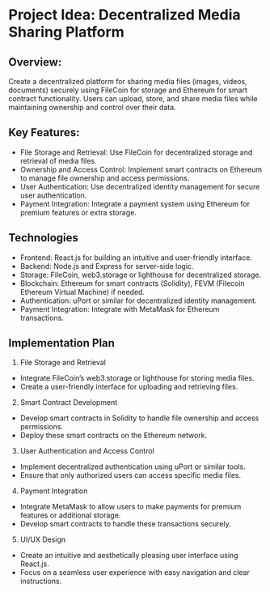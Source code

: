 
# Project Idea: Decentralized Media Sharing Platform

## Overview: 

Create a decentralized platform for sharing media files (images, videos, documents) securely using FileCoin for storage and Ethereum for smart contract functionality.
Users can upload, store, and share media files while maintaining ownership and control over their data.

## Key Features:

- File Storage and Retrieval: Use FileCoin for decentralized storage and retrieval of media files.
- Ownership and Access Control: Implement smart contracts on Ethereum to manage file ownership and access permissions.
- User Authentication: Use decentralized identity management for secure user authentication.
- Payment Integration: Integrate a payment system using Ethereum for premium features or extra storage.

## Technologies

- Frontend: React.js for building an intuitive and user-friendly interface.
- Backend: Node.js and Express for server-side logic.
- Storage: FileCoin, web3.storage or lighthouse for decentralized storage.
- Blockchain: Ethereum for smart contracts (Solidity), FEVM (Filecoin Ethereum Virtual Machine) if needed.
- Authentication: uPort or similar for decentralized identity management.
- Payment Integration: Integrate with MetaMask for Ethereum transactions.

## Implementation Plan

1. File Storage and Retrieval
- Integrate FileCoin’s web3.storage or lighthouse for storing media files.
- Create a user-friendly interface for uploading and retrieving files.
2. Smart Contract Development
- Develop smart contracts in Solidity to handle file ownership and access permissions.
- Deploy these smart contracts on the Ethereum network.
3. User Authentication and Access Control
- Implement decentralized authentication using uPort or similar tools.
- Ensure that only authorized users can access specific media files.
4. Payment Integration
- Integrate MetaMask to allow users to make payments for premium features or additional storage.
- Develop smart contracts to handle these transactions securely.
5. UI/UX Design
- Create an intuitive and aesthetically pleasing user interface using React.js.
- Focus on a seamless user experience with easy navigation and clear instructions.
